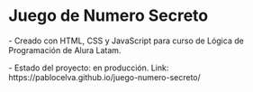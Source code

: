 <h1>Juego de Numero Secreto</h1>
<p>
- Creado con HTML, CSS y JavaScript para curso de Lógica de Programación de Alura Latam.
</p>
<p>
- Estado del proyecto: en producción. Link: https://pablocelva.github.io/juego-numero-secreto/
</p>
